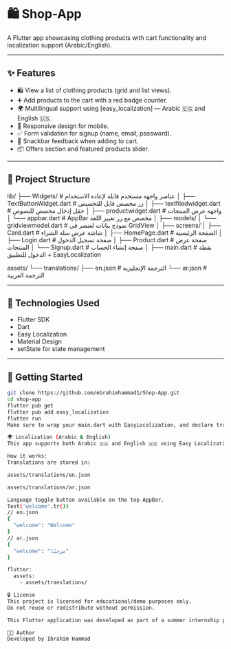 
# 🛍️ Shop-App

A Flutter app showcasing clothing products with cart functionality and localization support (Arabic/English).

---

## ✨ Features

- 🛍️ View a list of clothing products (grid and list views).
- ➕ Add products to the cart with a red badge counter.
- 🌍 Multilingual support using [easy_localization] — Arabic 🇪🇬 and English 🇺🇸.
- 📱 Responsive design for mobile.
- ✅ Form validation for signup (name, email, password).
- 💬 Snackbar feedback when adding to cart.
- 📦 Offers section and featured products slider.

---

## 📁 Project Structure

lib/
├── Widgets/ # عناصر واجهة مستخدم قابلة لإعادة الاستخدام
│ ├── TextButtonWidget.dart # زر مخصص قابل للتخصيص
│ ├── textfiledwidget.dart # حقل إدخال مخصص للنصوص
│ ├── productwidget.dart # واجهة عرض المنتجات
│ └── appbar.dart # AppBar مخصص مع زر تغيير اللغة
│
├── models/
│ └── gridviewmodel.dart # نموذج بيانات لعنصر في GridView
│
├── screens/
│ ├── Card.dart # شاشة عرض سلة الشراء
│ ├── HomePage.dart # الصفحة الرئيسية
│ ├── Login.dart # صفحة تسجيل الدخول
│ ├── Product.dart # صفحة عرض المنتجات
│ └── Signup.dart # صفحة إنشاء الحساب
│
├── main.dart # نقطة الدخول للتطبيق + EasyLocalization

assets/
└── translations/
├── en.json # الترجمة الإنجليزية
└── ar.json # الترجمة العربية


---

## 🔧 Technologies Used

- Flutter SDK
- Dart
- Easy Localization
- Material Design
- setState for state management

---

## 🚀 Getting Started

```bash
git clone https://github.com/ebrahimhammad1/Shop-App.git
cd shop-app
flutter pub get
flutter pub add easy_localization
flutter run
Make sure to wrap your main.dart with EasyLocalization, and declare translation assets in pubspec.yaml.

🌍 Localization (Arabic & English)
This app supports both Arabic 🇸🇦 and English 🇺🇸 using Easy Localization.

How it works:
Translations are stored in:

assets/translations/en.json

assets/translations/ar.json

Language toggle button available on the top AppBar.
Text('welcome'.tr())
// en.json
{
  "welcome": "Welcome"
}
// ar.json
{
  "welcome": "مرحبًا"
}

flutter:
  assets:
    - assets/translations/

🔒 License
This project is licensed for educational/demo purposes only.
Do not reuse or redistribute without permission.

This Flutter application was developed as part of a summer internship provided by Sprints in collaboration with Microsoft.

👨‍💻 Author
Developed by Ibrahim Hammad
